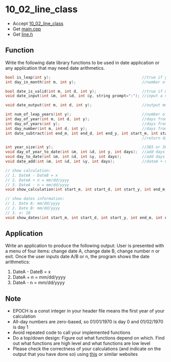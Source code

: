 # 10_02_line_class

- Accept [10_02_line_class](https://classroom.github.com/a/F8di3jqr)
- Get [main.cpp](main.cpp)
- Get [line.h](line.h)


## Function

Write the following date library functions to be used in date application or any application that may need date arithmetics.

```c++
bool is_leap(int y);                                        //true if y is a leap year
int day_in_month(int m, int y);                             //number of days in m/y

bool date_is_valid(int m, int d, int y);                    //true if m/d/y is valid
void date_input(int &m, int &d, int &y, string prompt=":"); //input a valid date with prompt

void date_output(int m, int d, int y);                      //output mm/dd/yyy

int num_of_leap_years(int y);                               //number of leap years since EPOCH exclude y
int day_of_year(int m, int d, int y);                       //days from 01/01/y to m/d/y
int day_of_years(int y);                                    //days from 01/01/EPOCH to 01/01/y
int day_number(int m, int d, int y);                        //days from 01/01/EPOCH to m/d/y
int date_subtract(int end_m, int end_d, int end_y, int start_m, int start_d, int start_y); 
                                                            //return days of dateEnd - dateStart

int year_size(int y);                                       //365 or 366 days
void day_of_year_to_date(int &m, int &d, int y, int days);  //add days to m/d to get new date m/d
void day_to_date(int &m, int &d, int &y, int days);         //add days to 01/01/EPOCH to get new date m/d/y
void date_add(int &m, int &d, int &y, int days);            //dateA + n days

// show calculation:
// 1. DateA - DateB = x
// 2. DateA + n = mm/dd/yyyy
// 3. DateA - n = mm/dd/yyyy
void show_calculation(int start_m, int start_d, int start_y, int end_m, int end_d, int end_y, int n);

// show dates information:
// 1. Date A: mm/dd/yyyy
// 2. Date B: mm/dd/yyyy
// 3. n: 10
void show_dates(int start_m, int start_d, int start_y, int end_m, int end_d, int end_y, int n);
```


## Application

Write an application to produce the following output: User is presented with a menu of four items: change date A, change date B, change number n or exit. Once the user inputs date A/B or n, the program shows the date arithmetics:

1. DateA - DateB = x
1. DateA + n = mm/dd/yyyy
1. DateA - n = mm/dd/yyyy


## Note

- EPOCH is a const integer in your header file means the first year of your calculation
- All-day numbers are zero-based, so 01/01/1970 is day 0 and 01/02/1970 is day 1
- Avoid repeated code to call your implemented functions
- Do a top/down design: Figure out what functions depend on which. Find out what functions are high level and what functions are low level
- Please check the correctness of your calculations (and indicate on the output that you have done so) using [this](https://calendarhome.com/calculate/days-between-2-dates) or similar websites

